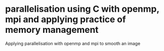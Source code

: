 # parallelisation using C with openmp, mpi and applying practice of memory management
Applying parallelisation with openmp and mpi to smooth an image
